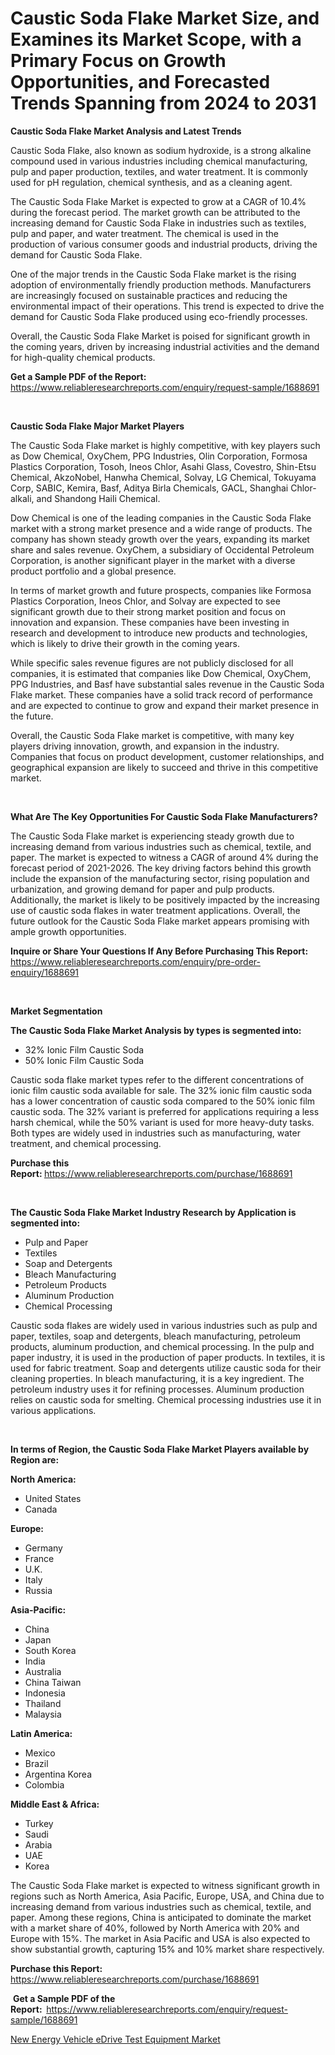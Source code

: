 <p><h1>Caustic Soda Flake Market Size, and Examines its Market Scope, with a Primary Focus on Growth Opportunities, and Forecasted Trends Spanning from 2024 to 2031</h1></p><p><strong>Caustic Soda Flake Market Analysis and Latest Trends</strong></p>
<p><p>Caustic Soda Flake, also known as sodium hydroxide, is a strong alkaline compound used in various industries including chemical manufacturing, pulp and paper production, textiles, and water treatment. It is commonly used for pH regulation, chemical synthesis, and as a cleaning agent.</p><p>The Caustic Soda Flake Market is expected to grow at a CAGR of 10.4% during the forecast period. The market growth can be attributed to the increasing demand for Caustic Soda Flake in industries such as textiles, pulp and paper, and water treatment. The chemical is used in the production of various consumer goods and industrial products, driving the demand for Caustic Soda Flake.</p><p>One of the major trends in the Caustic Soda Flake market is the rising adoption of environmentally friendly production methods. Manufacturers are increasingly focused on sustainable practices and reducing the environmental impact of their operations. This trend is expected to drive the demand for Caustic Soda Flake produced using eco-friendly processes.</p><p>Overall, the Caustic Soda Flake Market is poised for significant growth in the coming years, driven by increasing industrial activities and the demand for high-quality chemical products.</p></p>
<p><strong>Get a Sample PDF of the Report:&nbsp;</strong> <a href="https://www.reliableresearchreports.com/enquiry/request-sample/1688691">https://www.reliableresearchreports.com/enquiry/request-sample/1688691</a></p>
<p>&nbsp;</p>
<p><strong>Caustic Soda Flake Major Market Players</strong></p>
<p><p>The Caustic Soda Flake market is highly competitive, with key players such as Dow Chemical, OxyChem, PPG Industries, Olin Corporation, Formosa Plastics Corporation, Tosoh, Ineos Chlor, Asahi Glass, Covestro, Shin-Etsu Chemical, AkzoNobel, Hanwha Chemical, Solvay, LG Chemical, Tokuyama Corp, SABIC, Kemira, Basf, Aditya Birla Chemicals, GACL, Shanghai Chlor-alkali, and Shandong Haili Chemical.</p><p>Dow Chemical is one of the leading companies in the Caustic Soda Flake market with a strong market presence and a wide range of products. The company has shown steady growth over the years, expanding its market share and sales revenue. OxyChem, a subsidiary of Occidental Petroleum Corporation, is another significant player in the market with a diverse product portfolio and a global presence.</p><p>In terms of market growth and future prospects, companies like Formosa Plastics Corporation, Ineos Chlor, and Solvay are expected to see significant growth due to their strong market position and focus on innovation and expansion. These companies have been investing in research and development to introduce new products and technologies, which is likely to drive their growth in the coming years.</p><p>While specific sales revenue figures are not publicly disclosed for all companies, it is estimated that companies like Dow Chemical, OxyChem, PPG Industries, and Basf have substantial sales revenue in the Caustic Soda Flake market. These companies have a solid track record of performance and are expected to continue to grow and expand their market presence in the future.</p><p>Overall, the Caustic Soda Flake market is competitive, with many key players driving innovation, growth, and expansion in the industry. Companies that focus on product development, customer relationships, and geographical expansion are likely to succeed and thrive in this competitive market.</p></p>
<p>&nbsp;</p>
<p><strong>What Are The Key Opportunities For Caustic Soda Flake Manufacturers?</strong></p>
<p><p>The Caustic Soda Flake market is experiencing steady growth due to increasing demand from various industries such as chemical, textile, and paper. The market is expected to witness a CAGR of around 4% during the forecast period of 2021-2026. The key driving factors behind this growth include the expansion of the manufacturing sector, rising population and urbanization, and growing demand for paper and pulp products. Additionally, the market is likely to be positively impacted by the increasing use of caustic soda flakes in water treatment applications. Overall, the future outlook for the Caustic Soda Flake market appears promising with ample growth opportunities.</p></p>
<p><strong>Inquire or Share Your Questions If Any Before Purchasing This Report:</strong> <a href="https://www.reliableresearchreports.com/enquiry/pre-order-enquiry/1688691">https://www.reliableresearchreports.com/enquiry/pre-order-enquiry/1688691</a></p>
<p>&nbsp;</p>
<p><strong>Market Segmentation</strong></p>
<p><strong>The Caustic Soda Flake Market Analysis by types is segmented into:</strong></p>
<p><ul><li>32% Ionic Film Caustic Soda</li><li>50% Ionic Film Caustic Soda</li></ul></p>
<p><p>Caustic soda flake market types refer to the different concentrations of ionic film caustic soda available for sale. The 32% ionic film caustic soda has a lower concentration of caustic soda compared to the 50% ionic film caustic soda. The 32% variant is preferred for applications requiring a less harsh chemical, while the 50% variant is used for more heavy-duty tasks. Both types are widely used in industries such as manufacturing, water treatment, and chemical processing.</p></p>
<p><strong>Purchase this Report:&nbsp;</strong><a href="https://www.reliableresearchreports.com/purchase/1688691">https://www.reliableresearchreports.com/purchase/1688691</a></p>
<p>&nbsp;</p>
<p><strong>The Caustic Soda Flake Market Industry Research by Application is segmented into:</strong></p>
<p><ul><li>Pulp and Paper</li><li>Textiles</li><li>Soap and Detergents</li><li>Bleach Manufacturing</li><li>Petroleum Products</li><li>Aluminum Production</li><li>Chemical Processing</li></ul></p>
<p><p>Caustic soda flakes are widely used in various industries such as pulp and paper, textiles, soap and detergents, bleach manufacturing, petroleum products, aluminum production, and chemical processing. In the pulp and paper industry, it is used in the production of paper products. In textiles, it is used for fabric treatment. Soap and detergents utilize caustic soda for their cleaning properties. In bleach manufacturing, it is a key ingredient. The petroleum industry uses it for refining processes. Aluminum production relies on caustic soda for smelting. Chemical processing industries use it in various applications.</p></p>
<p>&nbsp;</p>
<p><strong>In terms of Region, the Caustic Soda Flake Market Players available by Region are:</strong></p>
<p>
    <p> <strong> North America: </strong>
        <ul>
            <li>United States</li>
            <li>Canada</li>
        </ul>
        </p> 
    <p> <strong> Europe: </strong>
        <ul>
            <li>Germany</li>
            <li>France</li>
            <li>U.K.</li>
            <li>Italy</li>
            <li>Russia</li>
        </ul>
        </p> 
    <p> <strong> Asia-Pacific: </strong>
        <ul>
            <li>China</li>
            <li>Japan</li>
            <li>South Korea</li>
            <li>India</li>
            <li>Australia</li>
            <li>China Taiwan</li>
            <li>Indonesia</li>
            <li>Thailand</li>
            <li>Malaysia</li>
        </ul>
        </p> 
    <p> <strong> Latin America: </strong>
        <ul>
            <li>Mexico</li>
            <li>Brazil</li>
            <li>Argentina Korea</li>
            <li>Colombia</li>
        </ul>
        </p> 
    <p> <strong> Middle East & Africa: </strong>
        <ul>
            <li>Turkey</li>
            <li>Saudi</li>
            <li>Arabia</li>
            <li>UAE</li>
            <li>Korea</li>
        </ul>
    </p>
    </p>
<p><p>The Caustic Soda Flake market is expected to witness significant growth in regions such as North America, Asia Pacific, Europe, USA, and China due to increasing demand from various industries such as chemical, textile, and paper. Among these regions, China is anticipated to dominate the market with a market share of 40%, followed by North America with 20% and Europe with 15%. The market in Asia Pacific and USA is also expected to show substantial growth, capturing 15% and 10% market share respectively.</p></p>
<p><strong>Purchase this Report: </strong><a href="https://www.reliableresearchreports.com/purchase/1688691">https://www.reliableresearchreports.com/purchase/1688691</a></p>
<p>&nbsp;<strong>Get a Sample PDF of the Report:&nbsp;&nbsp;</strong><a href="https://www.reliableresearchreports.com/enquiry/request-sample/1688691">https://www.reliableresearchreports.com/enquiry/request-sample/1688691</a></p>
<p><strong></strong></p>
<p><p><a href="https://github.com/gulaimolin/Market-Research-Report-List-3/blob/main/new-energy-vehicle-edrive-test-equipment-market.md">New Energy Vehicle eDrive Test Equipment Market</a></p></p>